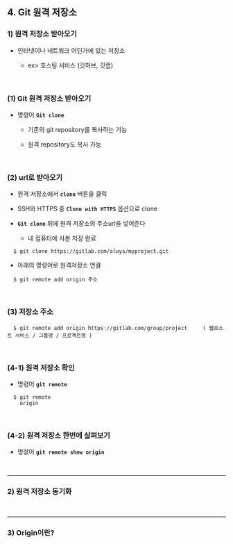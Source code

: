 ## 4. Git 원격 저장소
### 1) 원격 저장소 받아오기
* 인터넷이나 네트워크 어딘가에 있는 저장소   

   * ex> 호스팅 서비스 (깃허브, 깃랩) 
<br>

### (1) Git 원격 저장소 받아오기
* 명령어 __```Git clone```__   

   * 기존의 git repository를 복사하는 기능   

   * 원격 repository도 복사 가능

<br>

### (2) url로 받아오기
* 원격 저장소에서 __```clone```__ 버튼을 클릭   

* SSH와 HTTPS 중 __```Clone with HTTPS```__ 옵션으로 clone   

* __```Git clone```__ 뒤에 원격 저장소의 주소url을 넣어준다

   * 내 컴퓨터에 사본 저장 완료

 ```
   $ git clone https://gitlab.com/alwys/myproject.git
 ```

* 아래의 명령어로 원격저장소 연결
```
  $ git remote add origin 주소
```

<br>

### (3) 저장소 주소
```
  $ git remote add origin https://gitlab.com/group/project     ( 웹호스트 서비스 / 그룹명 / 프로젝트명 )
```

<br>

### (4-1) 원격 저장소 확인
* 명령어 __```git remote```__

```
  $ git remote
    origin
```

<br>

### (4-2) 원격 저장소 한번에 살펴보기
* 명령어 __```git remote show origin```__

<br>
<hr>

### 2) 원격 저장소 동기화

<br>
<hr>

### 3) Origin이란?
